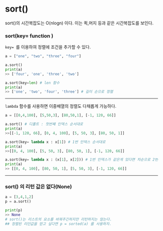 # sort()
sort()의 시간복잡도는 O(nlogn) 이다. 이는 퀵,머지 등과 같은 시간복잡도를 보인다.

### sort(key= function )
`key= `를 이용하여 정렬에 조건을 추가할 수 있다.
```python
a = ["one", "two", "three", "four"]

a.sort()
print(a)
>> ['four', 'one', 'three', 'two']

a.sort(key=len) # len 함수
print(a)
>> ['one', 'two', 'four', 'three'] # 길이 순으로 정렬
```
---

`lambda` 함수를 사용하면 이중배열의 정렬도 다채롭게 가능하다.
```python
a = [[0,4,100], [5,50,3], [80,50,1], [-1, 120, 66]]

a.sort() # 디폴트 : 첫번째 인덱스 순서대로
print(a)
>>[[-1, 120, 66], [0, 4, 100], [5, 50, 3], [80, 50, 1]]

a.sort(key= lambda x : x[1]) # 1번 인덱스 순서대로
print(a)
>>[[0, 4, 100], [5, 50, 3], [80, 50, 1], [-1, 120, 66]]

a.sort(key= lambda x : (x[1], x[2])) # 1번 인덱스가 같은게 있다면 차순으로 2번 인덱스
print(a)
>> [[0, 4, 100], [80, 50, 1], [5, 50, 3], [-1, 120, 66]]
```
---
### sort() 의 리턴 값은 없다(None)
```python
a = [3,4,1,2]
p = a.sort()

print(p)
>> None
# sort()는 리스트의 요소를 바꿔주긴하지만 리턴하지는 않는다.
## 정렬된 리던값을 얻고 싶다면 p = sorted(a) 를 사용하자.
```